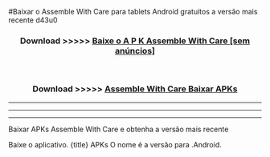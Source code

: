 #Baixar o Assemble With Care   para tablets Android gratuitos a versão mais recente d43u0


<div align="center">
<h3>Download >>>>> <a href="https://pt-web.web.app/?pt= Assemble With Care ">Baixe o A P K Assemble With Care  [sem anúncios]</a></h3><br>

<h3>Download >>>>> <a href="https://pt-web.web.app/?pt= Assemble With Care ">Assemble With Care  Baixar APKs</a></h3>
</div>

----------------------------------------------------------

----------------------------------------------------------

----------------------------------------------------------

Baixar APKs Assemble With Care  e obtenha a versão mais recente

Baixe o aplicativo. {title} APKs O nome é a versão para .Android.


